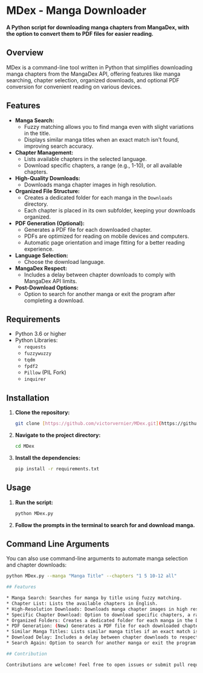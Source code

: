 # MDex - Manga Downloader

**A Python script for downloading manga chapters from MangaDex, with the option to convert them to PDF files for easier reading.**

## Overview

MDex is a command-line tool written in Python that simplifies downloading manga chapters from the MangaDex API, offering features like manga searching, chapter selection, organized downloads, and optional PDF conversion for convenient reading on various devices.

## Features

* **Manga Search:**
    * Fuzzy matching allows you to find manga even with slight variations in the title.
    * Displays similar manga titles when an exact match isn't found, improving search accuracy.
* **Chapter Management:**
    * Lists available chapters in the selected language.
    * Download specific chapters, a range (e.g., 1-10), or all available chapters.
* **High-Quality Downloads:**
    * Downloads manga chapter images in high resolution.
* **Organized File Structure:**
    * Creates a dedicated folder for each manga in the `Downloads` directory.
    * Each chapter is placed in its own subfolder, keeping your downloads organized.
* **PDF Generation (Optional):**
    * Generates a PDF file for each downloaded chapter.
    * PDFs are optimized for reading on mobile devices and computers.
    * Automatic page orientation and image fitting for a better reading experience.
* **Language Selection:**
    * Choose the download language.
* **MangaDex Respect:**
    * Includes a delay between chapter downloads to comply with MangaDex API limits.
* **Post-Download Options:**
    * Option to search for another manga or exit the program after completing a download.

## Requirements

* Python 3.6 or higher
* Python Libraries:
    * `requests`
    * `fuzzywuzzy`
    * `tqdm`
    * `fpdf2`
    * `Pillow` (PIL Fork)
    * `inquirer`

## Installation

1.  **Clone the repository:**

    ```bash
    git clone [https://github.com/victorvernier/MDex.git](https://github.com/victorvernier/MDex.git)
    ```

2.  **Navigate to the project directory:**

    ```bash
    cd MDex
    ```

3.  **Install the dependencies:**

    ```bash
    pip install -r requirements.txt
    ```

## Usage

1.  **Run the script:**

    ```bash
    python MDex.py
    ```

2.  **Follow the prompts in the terminal to search for and download manga.**

## Command Line Arguments

You can also use command-line arguments to automate manga selection and chapter downloads:

```bash
python MDex.py --manga "Manga Title" --chapters "1 5 10-12 all"

## Features

* Manga Search: Searches for manga by title using fuzzy matching.
* Chapter List: Lists the available chapters in English.
* High-Resolution Downloads: Downloads manga chapter images in high resolution.
* Specific Chapter Download: Option to download specific chapters, a range of chapters, or all available chapters.
* Organized Folders: Creates a dedicated folder for each manga in the Downloads directory, with a subfolder for each chapter containing the downloaded images.
* PDF Generation: (New) Generates a PDF file for each downloaded chapter, optimized for reading on mobile devices and computers with automatic page orientation and image fitting.
* Similar Manga Titles: Lists similar manga titles if an exact match is not found.
* Download Delay: Includes a delay between chapter downloads to respect MangaDex server limits.
* Search Again: Option to search for another manga or exit the program after downloading.

## Contribution

Contributions are welcome! Feel free to open issues or submit pull requests to suggest improvements, report bugs, or add new 1  features. Please ensure your code follows the project's coding style and includes appropriate tests if you are adding new functionality.
